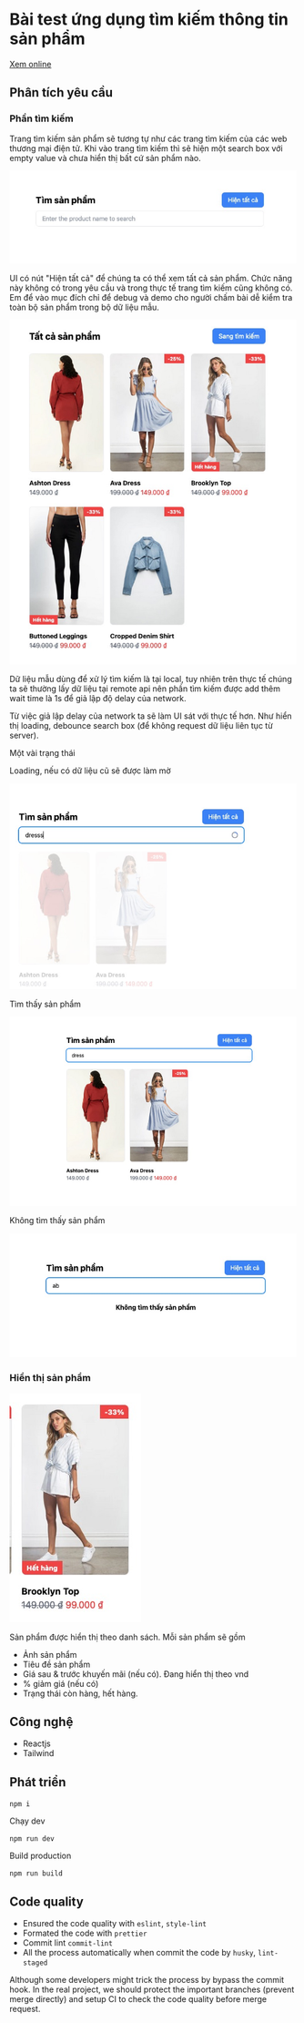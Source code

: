 # Bài test ứng dụng tìm kiếm thông tin sản phẩm

[Xem online](https://eg-2-giang.netlify.app/)

## Phân tích yêu cầu

### Phần tìm kiếm

Trang tìm kiếm sản phẩm sẽ tương tự như các trang tìm kiếm của các web thương mại điện tử.
Khi vào trang tìm kiếm thì sẽ hiện một search box với empty value và chưa hiển thị bất cứ sản phẩm nào.

![Login](https://raw.githubusercontent.com/gndplayground/eg-test-2/main/docs/assets/default.jpeg)

UI có nút "Hiện tất cả" để chúng ta có thể xem tất cả sản phẩm. Chức năng này không có trong yêu cầu và trong thực tế trang tìm kiếm cũng không có. Em để vào mục đích chỉ để debug và demo cho người chấm bài dễ kiểm tra toàn bộ sản phẩm trong bộ dữ liệu mẫu.

![Login](https://raw.githubusercontent.com/gndplayground/eg-test-2/main/docs/assets/all-product.jpeg)

Dữ liệu mẫu dùng để xử lý tìm kiếm là tại local, tuy nhiên trên thực tế chúng ta sẽ thường lấy dữ liệu tại remote api nên phần tìm kiếm được add thêm wait time là 1s để giả lập độ delay của network.

Từ việc giả lập delay của network ta sẽ làm UI sát với thực tế hơn. Như hiển thị loading, debounce search box (để không request dữ liệu liên tục từ server).

Một vài trạng thái

Loading, nếu có dữ liệu cũ sẽ được làm mờ

![Login](https://raw.githubusercontent.com/gndplayground/eg-test-2/main/docs/assets/loading.jpeg)

Tìm thấy sản phẩm

![Login](https://raw.githubusercontent.com/gndplayground/eg-test-2/main/docs/assets/found-product.jpeg)


Không tìm thấy sản phẩm


![Login](https://raw.githubusercontent.com/gndplayground/eg-test-2/main/docs/assets/notfound.jpeg)

### Hiển thị sản phẩm
![Login](https://raw.githubusercontent.com/gndplayground/eg-test-2/main/docs/assets/product.jpeg)

Sản phẩm được hiển thị theo danh sách. Mỗi sản phẩm sẽ gồm

- Ảnh sản phẩm
- Tiêu đề sản phẩm
- Giá sau & trước khuyến mãi (nếu có). Đang hiển thị theo vnd
- % giảm giá (nếu có)
- Trạng thái còn hàng, hết hàng.

## Công nghệ

- Reactjs
- Tailwind

## Phát triển

```
npm i
```

Chạy dev

```
npm run dev
```

Build production

```
npm run build
```

## Code quality

- Ensured the code quality with `eslint`, `style-lint`
- Formated the code with `prettier`
- Commit lint `commit-lint`
- All the process automatically when commit the code by `husky`, `lint-staged`

Although some developers might trick the process by bypass the commit hook. In the real project, we should protect the important branches (prevent merge directly) and setup CI to check the code quality before merge request.
